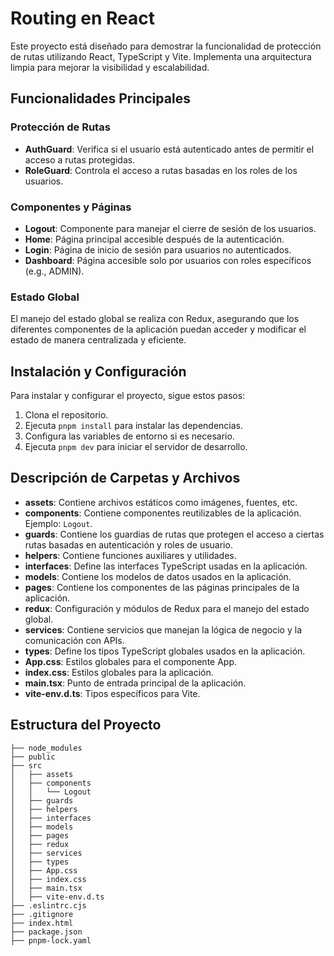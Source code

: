 # Routing en React

Este proyecto está diseñado para demostrar la funcionalidad de protección de rutas utilizando React, TypeScript y Vite. Implementa una arquitectura limpia para mejorar la visibilidad y escalabilidad.

## Funcionalidades Principales

### Protección de Rutas

- **AuthGuard**: Verifica si el usuario está autenticado antes de permitir el acceso a rutas protegidas.
- **RoleGuard**: Controla el acceso a rutas basadas en los roles de los usuarios.

### Componentes y Páginas

- **Logout**: Componente para manejar el cierre de sesión de los usuarios.
- **Home**: Página principal accesible después de la autenticación.
- **Login**: Página de inicio de sesión para usuarios no autenticados.
- **Dashboard**: Página accesible solo por usuarios con roles específicos (e.g., ADMIN).

### Estado Global

El manejo del estado global se realiza con Redux, asegurando que los diferentes componentes de la aplicación puedan acceder y modificar el estado de manera centralizada y eficiente.

## Instalación y Configuración

Para instalar y configurar el proyecto, sigue estos pasos:

1. Clona el repositorio.
2. Ejecuta `pnpm install` para instalar las dependencias.
3. Configura las variables de entorno si es necesario.
4. Ejecuta `pnpm dev` para iniciar el servidor de desarrollo.

## Descripción de Carpetas y Archivos

- **assets**: Contiene archivos estáticos como imágenes, fuentes, etc.
- **components**: Contiene componentes reutilizables de la aplicación. Ejemplo: `Logout`.
- **guards**: Contiene los guardias de rutas que protegen el acceso a ciertas rutas basadas en autenticación y roles de usuario.
- **helpers**: Contiene funciones auxiliares y utilidades.
- **interfaces**: Define las interfaces TypeScript usadas en la aplicación.
- **models**: Contiene los modelos de datos usados en la aplicación.
- **pages**: Contiene los componentes de las páginas principales de la aplicación.
- **redux**: Configuración y módulos de Redux para el manejo del estado global.
- **services**: Contiene servicios que manejan la lógica de negocio y la comunicación con APIs.
- **types**: Define los tipos TypeScript globales usados en la aplicación.
- **App.css**: Estilos globales para el componente App.
- **index.css**: Estilos globales para la aplicación.
- **main.tsx**: Punto de entrada principal de la aplicación.
- **vite-env.d.ts**: Tipos específicos para Vite.

## Estructura del Proyecto

```
├── node_modules
├── public
├── src
│   ├── assets
│   ├── components
│   │   └── Logout
│   ├── guards
│   ├── helpers
│   ├── interfaces
│   ├── models
│   ├── pages
│   ├── redux
│   ├── services
│   ├── types
│   ├── App.css
│   ├── index.css
│   ├── main.tsx
│   ├── vite-env.d.ts
├── .eslintrc.cjs
├── .gitignore
├── index.html
├── package.json
├── pnpm-lock.yaml
```